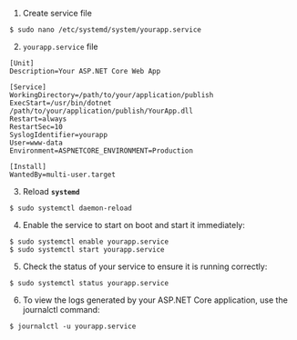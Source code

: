 1. Create service file
```
$ sudo nano /etc/systemd/system/yourapp.service
```
2. `yourapp.service` file
```
[Unit]
Description=Your ASP.NET Core Web App

[Service]
WorkingDirectory=/path/to/your/application/publish
ExecStart=/usr/bin/dotnet /path/to/your/application/publish/YourApp.dll
Restart=always
RestartSec=10
SyslogIdentifier=yourapp
User=www-data
Environment=ASPNETCORE_ENVIRONMENT=Production

[Install]
WantedBy=multi-user.target
```
3. Reload **`systemd`**
```
$ sudo systemctl daemon-reload
```
4. Enable the service to start on boot and start it immediately:
```
$ sudo systemctl enable yourapp.service
$ sudo systemctl start yourapp.service
```
5. Check the status of your service to ensure it is running correctly:
```
$ sudo systemctl status yourapp.service
```
6. To view the logs generated by your ASP.NET Core application, use the journalctl command:
```
$ journalctl -u yourapp.service
```
